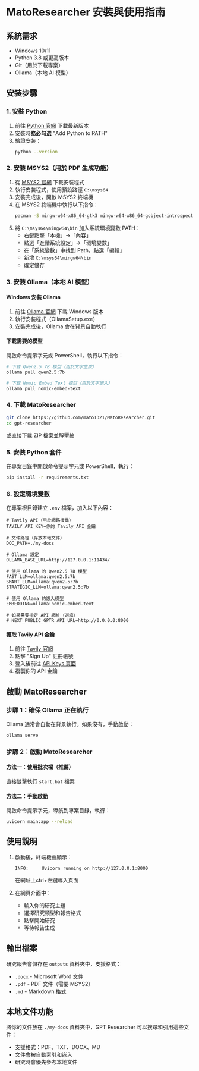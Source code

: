 # MatoResearcher 安裝與使用指南

## 系統需求

- Windows 10/11
- Python 3.8 或更高版本
- Git（用於下載專案）
- Ollama（本地 AI 模型）

## 安裝步驟

### 1. 安裝 Python

1. 前往 [Python 官網](https://www.python.org/downloads/) 下載最新版本
2. 安裝時**務必勾選** "Add Python to PATH"
3. 驗證安裝：
   ```bash
   python --version
   ```

### 2. 安裝 MSYS2（用於 PDF 生成功能）

1. 從 [MSYS2 官網](https://www.msys2.org/) 下載安裝程式
2. 執行安裝程式，使用預設路徑 `C:\msys64`
3. 安裝完成後，開啟 MSYS2 終端機
4. 在 MSYS2 終端機中執行以下指令：
   ```bash
   pacman -S mingw-w64-x86_64-gtk3 mingw-w64-x86_64-gobject-introspection
   ```
5. 將 `C:\msys64\mingw64\bin` 加入系統環境變數 PATH：
   - 右鍵點擊「本機」→「內容」
   - 點選「進階系統設定」→「環境變數」
   - 在「系統變數」中找到 Path，點選「編輯」
   - 新增 `C:\msys64\mingw64\bin`
   - 確定儲存

### 3. 安裝 Ollama（本地 AI 模型）

#### Windows 安裝 Ollama

1. 前往 [Ollama 官網](https://ollama.com/download/windows) 下載 Windows 版本
2. 執行安裝程式（OllamaSetup.exe）
3. 安裝完成後，Ollama 會在背景自動執行

#### 下載需要的模型

開啟命令提示字元或 PowerShell，執行以下指令：

```bash
# 下載 Qwen2.5 7B 模型（用於文字生成）
ollama pull qwen2.5:7b

# 下載 Nomic Embed Text 模型（用於文字嵌入）
ollama pull nomic-embed-text
```

### 4. 下載 MatoResearcher

```bash
git clone https://github.com/mato1321/MatoResearcher.git
cd gpt-researcher
```

或直接下載 ZIP 檔案並解壓縮

### 5. 安裝 Python 套件

在專案目錄中開啟命令提示字元或 PowerShell，執行：

```bash
pip install -r requirements.txt
```

### 6. 設定環境變數

在專案根目錄建立 `.env` 檔案，加入以下內容：

```env
# Tavily API（用於網路搜尋）
TAVILY_API_KEY=你的_Tavily_API_金鑰

# 文件路徑（存放本地文件）
DOC_PATH=./my-docs

# Ollama 設定
OLLAMA_BASE_URL=http://127.0.0.1:11434/

# 使用 Ollama 的 Qwen2.5 7B 模型
FAST_LLM=ollama:qwen2.5:7b
SMART_LLM=ollama:qwen2.5:7b
STRATEGIC_LLM=ollama:qwen2.5:7b

# 使用 Ollama 的嵌入模型
EMBEDDING=ollama:nomic-embed-text

# 如果需要指定 API 網址（選填）
# NEXT_PUBLIC_GPTR_API_URL=http://0.0.0.0:8000
```

#### 獲取 Tavily API 金鑰

1. 前往 [Tavily 官網](https://tavily.com/)
2. 點擊 "Sign Up" 註冊帳號
3. 登入後前往 [API Keys 頁面](https://app.tavily.com/home)
4. 複製你的 API 金鑰

## 啟動 MatoResearcher

### 步驟 1：確保 Ollama 正在執行

Ollama 通常會自動在背景執行。如果沒有，手動啟動：

```bash
ollama serve
```

### 步驟 2：啟動 MatoResearcher

#### 方法一：使用批次檔（推薦）
直接雙擊執行 `start.bat` 檔案

#### 方法二：手動啟動
開啟命令提示字元，導航到專案目錄，執行：
```bash
uvicorn main:app --reload
```

## 使用說明

1. 啟動後，終端機會顯示：
   ```
   INFO:     Uvicorn running on http://127.0.0.1:8000
   ```
   在網址上ctrl+左鍵導入頁面

2. 在網頁介面中：
   - 輸入你的研究主題
   - 選擇研究類型和報告格式
   - 點擊開始研究
   - 等待報告生成

## 輸出檔案

研究報告會儲存在 `outputs` 資料夾中，支援格式：
- `.docx` - Microsoft Word 文件
- `.pdf` - PDF 文件（需要 MSYS2）
- `.md` - Markdown 格式

## 本地文件功能

將你的文件放在 `./my-docs` 資料夾中，GPT Researcher 可以搜尋和引用這些文件：
- 支援格式：PDF、TXT、DOCX、MD
- 文件會被自動索引和嵌入
- 研究時會優先參考本地文件